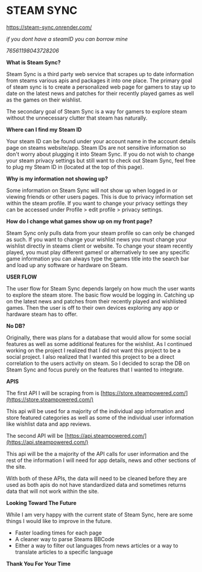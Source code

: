 # STEAM SYNC
https://steam-sync.onrender.com/

*if you dont have a steamID you can borrow mine*

*76561198043728206*

**What is Steam Sync?**

Steam Sync is a  third party web service that scrapes up to date information from steams various apis and packages it into one place. The primary goal of steam sync is to create a personalized web page for gamers to stay up to date on the latest news and patches for their recently played games as well as the games on their wishlist.

The secondary goal of Steam Sync is a way for gamers to explore steam without the unnecessary clutter that steam has naturally.

**Where can I find my Steam ID**

Your steam ID can be found under your account name in the account details page on steams website/app. Steam IDs are not sensitive information so don't worry about plugging it into Steam Sync. If you do not wish to change your steam privacy settings but still want to check out Steam Sync, feel free to plug my Steam ID in (located at the top of this page).

**Why is my information not showing up?**

Some information on Steam Sync will not show up when logged in or viewing friends or other users pages. This is due to privacy information set within the steam profile. If you want to change your privacy settings they can be accessed under Profile > edit profile > privacy settings. 

**How do I change what games show up on my front page?**

Steam Sync only pulls data from your steam profile so can only be changed as such. If you want to change your wishlist news you must change your wishlist directly in steams client or website. To change your steam recently played, you must play different games! or alternatively to see any specific game information you can always type the games title into the search bar and load up any software or hardware on Steam.

**USER FLOW**

The user flow for Steam Sync depends largely on how much the user wants to explore the steam store. The basic flow would be logging in. Catching up on the latest news and patches from their recently played and wishlisted games. Then the user is off to their own devices exploring any app or hardware steam has to offer.

**No DB?**

Originally, there was plans for a database that would allow for some social features as well as some additional features for the wishlist. As I continued working on the project I realized that I did not want this project to be a social project. I also realized that I wanted this project to be a direct correlation to the users activity on steam. So I decided to scrap the DB on Steam Sync and focus purely on the features that I wanted to integrate. 

**APIS**

The first API I will be scraping from is [https://store.steampowered.com/](https://store.steampowered.com/)

This api will be used for a majority of the individual app information and store featured categories as well as some of the individual user information like wishlist data and app reviews.

The second API will be [https://api.steampowered.com/](https://api.steampowered.com/)

This api will be the a majority of the API calls for user information and the rest of the information I will need for app details, news and other sections of the site.

With both of these APIs, the data will need to be cleaned before they are used as both apis do not have standardized data and sometimes returns data that will not work within the site.

**Looking Toward The Future**

While I am very happy with the current state of Steam Sync, here are some things I would like to improve in the future.

 - Faster loading times for each page
 - A cleaner way to parse Steams BBCode 
 - Either a way to filter out languages from news articles or a way to translate articles to a specific language


**Thank You For Your Time**
